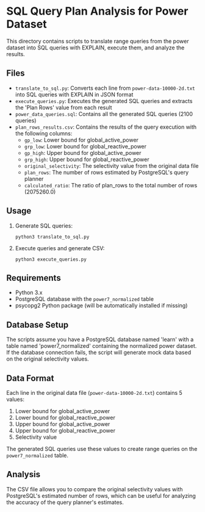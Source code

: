 # SQL Query Plan Analysis for Power Dataset

This directory contains scripts to translate range queries from the power dataset into SQL queries with EXPLAIN, execute them, and analyze the results.

## Files

- `translate_to_sql.py`: Converts each line from `power-data-10000-2d.txt` into SQL queries with EXPLAIN in JSON format
- `execute_queries.py`: Executes the generated SQL queries and extracts the 'Plan Rows' value from each result
- `power_data_queries.sql`: Contains all the generated SQL queries (2100 queries)
- `plan_rows_results.csv`: Contains the results of the query execution with the following columns:
  - `gp_low`: Lower bound for global_active_power
  - `grp_low`: Lower bound for global_reactive_power
  - `gp_high`: Upper bound for global_active_power
  - `grp_high`: Upper bound for global_reactive_power
  - `original_selectivity`: The selectivity value from the original data file
  - `plan_rows`: The number of rows estimated by PostgreSQL's query planner
  - `calculated_ratio`: The ratio of plan_rows to the total number of rows (2075260.0)

## Usage

1. Generate SQL queries:
   ```
   python3 translate_to_sql.py
   ```

2. Execute queries and generate CSV:
   ```
   python3 execute_queries.py
   ```

## Requirements

- Python 3.x
- PostgreSQL database with the `power7_normalized` table
- psycopg2 Python package (will be automatically installed if missing)

## Database Setup

The scripts assume you have a PostgreSQL database named 'learn' with a table named 'power7_normalized' containing the normalized power dataset. If the database connection fails, the script will generate mock data based on the original selectivity values.

## Data Format

Each line in the original data file (`power-data-10000-2d.txt`) contains 5 values:
1. Lower bound for global_active_power
2. Lower bound for global_reactive_power
3. Upper bound for global_active_power
4. Upper bound for global_reactive_power
5. Selectivity value

The generated SQL queries use these values to create range queries on the `power7_normalized` table.

## Analysis

The CSV file allows you to compare the original selectivity values with PostgreSQL's estimated number of rows, which can be useful for analyzing the accuracy of the query planner's estimates.